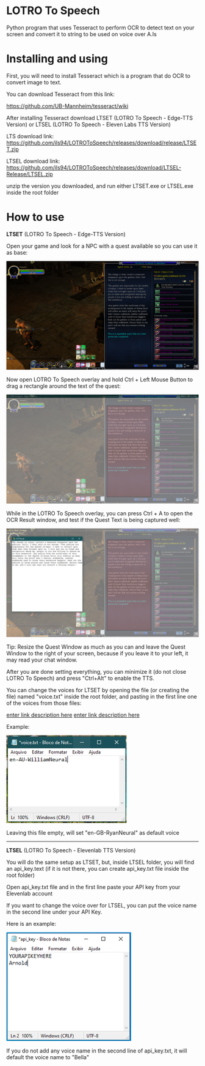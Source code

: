 # LOTRO To Speech
Python program that uses Tesseract to perform OCR to detect text on your screen and convert it to string to be used on voice over A.Is

# Installing and using

First, you will need to install Tesseract which is a program that do OCR to convert image to text.

You can download Tesseract from this link:

https://github.com/UB-Mannheim/tesseract/wiki

After installing Tesseract download LTSET (LOTRO To Speech - Edge-TTS Version) or LTSEL (LOTRO To Speech - Eleven Labs TTS Version)

LTS download link: https://github.com/ils94/LOTROToSpeech/releases/download/release/LTSET.zip

LTSEL download link: https://github.com/ils94/LOTROToSpeech/releases/download/LTSEL-Release/LTSEL.zip

unzip the version you downloaded, and run either LTSET.exe or LTSEL.exe inside the root folder

# How to use

**LTSET** (LOTRO To Speech - Edge-TTS Version)

Open your game and look for a NPC with a quest available so you can use it as base:

![enter image description here](https://github.com/ils94/LOTROToSpeech/blob/master/tutorial/tutorial1.PNG?raw=true)

Now open LOTRO To Speech overlay and hold Ctrl + Left Mouse Button to drag a rectangle around the text of the quest:

![enter image description here](https://github.com/ils94/LOTROToSpeech/blob/master/tutorial/tutorial2.PNG?raw=true)

While in the LOTRO To Speech overlay, you can press Ctrl + A to open the OCR Result window, and test if the Quest Text is being captured well:

![enter image description here](https://github.com/ils94/LOTROToSpeech/blob/master/tutorial/tutorial3.PNG?raw=true)

Tip: Resize the Quest Window as much as you can and leave the Quest Window to  the right of your screen, because if you leave it to your left, it may read your chat window.

After you are done setting everything, you can minimize it (do not close LOTRO To Speech) and press "Ctrl+Alt" to enable the TTS.

You can change the voices for LTSET by opening the file (or creating the file) named "voice.txt" inside the root folder, and pasting in the first line one of the voices from those files:

[enter link description here](https://github.com/ils94/LOTROToSpeech/blob/master/Languages%20for%20LTSET/Edge-TTS%20Male%20EN-US%20Voices.txt)
[enter link description here](https://github.com/ils94/LOTROToSpeech/blob/master/Languages%20for%20LTSET/Edge-TTS%20Female%20EN-US%20Voices.txt)

Example:

![enter image description here](https://github.com/ils94/LOTROToSpeech/blob/master/tutorial/tutorial5.PNG?raw=true)

Leaving this file empty, will set "en-GB-RyanNeural" as default voice

----

**LTSEL** (LOTRO To Speech - Elevenlab TTS Version)

You will do the same setup as LTSET, but, inside LTSEL folder, you will find an api_key.text (if it is not there, you can create api_key.txt file inside the root folder)

Open api_key.txt file and in the first line paste your API key from your Elevenlab account

If you want to change the voice over for LTSEL, you can put the voice name in the second line under your API Key.

Here is an example:

![enter image description here](https://github.com/ils94/LOTROToSpeech/blob/master/tutorial/tutorial4.PNG?raw=true)

If you do not add any voice name in the second line of api_key.txt, it will default the voice name to "Bella"
